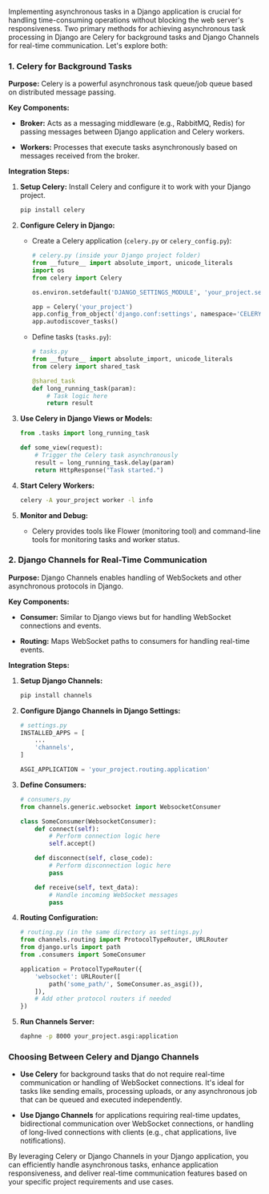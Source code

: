 Implementing asynchronous tasks in a Django application is crucial for handling time-consuming operations without blocking the web server's responsiveness. Two primary methods for achieving asynchronous task processing in Django are Celery for background tasks and Django Channels for real-time communication. Let's explore both:

### 1. **Celery for Background Tasks**

**Purpose:** Celery is a powerful asynchronous task queue/job queue based on distributed message passing.

**Key Components:**

- **Broker:** Acts as a messaging middleware (e.g., RabbitMQ, Redis) for passing messages between Django application and Celery workers.
  
- **Workers:** Processes that execute tasks asynchronously based on messages received from the broker.

**Integration Steps:**

1. **Setup Celery:** Install Celery and configure it to work with your Django project.

   ```bash
   pip install celery
   ```

2. **Configure Celery in Django:**

   - Create a Celery application (`celery.py` or `celery_config.py`):

     ```python
     # celery.py (inside your Django project folder)
     from __future__ import absolute_import, unicode_literals
     import os
     from celery import Celery

     os.environ.setdefault('DJANGO_SETTINGS_MODULE', 'your_project.settings')

     app = Celery('your_project')
     app.config_from_object('django.conf:settings', namespace='CELERY')
     app.autodiscover_tasks()
     ```

   - Define tasks (`tasks.py`):

     ```python
     # tasks.py
     from __future__ import absolute_import, unicode_literals
     from celery import shared_task

     @shared_task
     def long_running_task(param):
         # Task logic here
         return result
     ```

3. **Use Celery in Django Views or Models:**

   ```python
   from .tasks import long_running_task

   def some_view(request):
       # Trigger the Celery task asynchronously
       result = long_running_task.delay(param)
       return HttpResponse("Task started.")
   ```

4. **Start Celery Workers:**

   ```bash
   celery -A your_project worker -l info
   ```

5. **Monitor and Debug:**

   - Celery provides tools like Flower (monitoring tool) and command-line tools for monitoring tasks and worker status.

### 2. **Django Channels for Real-Time Communication**

**Purpose:** Django Channels enables handling of WebSockets and other asynchronous protocols in Django.

**Key Components:**

- **Consumer:** Similar to Django views but for handling WebSocket connections and events.
  
- **Routing:** Maps WebSocket paths to consumers for handling real-time events.

**Integration Steps:**

1. **Setup Django Channels:**

   ```bash
   pip install channels
   ```

2. **Configure Django Channels in Django Settings:**

   ```python
   # settings.py
   INSTALLED_APPS = [
       ...
       'channels',
   ]

   ASGI_APPLICATION = 'your_project.routing.application'
   ```

3. **Define Consumers:**

   ```python
   # consumers.py
   from channels.generic.websocket import WebsocketConsumer

   class SomeConsumer(WebsocketConsumer):
       def connect(self):
           # Perform connection logic here
           self.accept()

       def disconnect(self, close_code):
           # Perform disconnection logic here
           pass

       def receive(self, text_data):
           # Handle incoming WebSocket messages
           pass
   ```

4. **Routing Configuration:**

   ```python
   # routing.py (in the same directory as settings.py)
   from channels.routing import ProtocolTypeRouter, URLRouter
   from django.urls import path
   from .consumers import SomeConsumer

   application = ProtocolTypeRouter({
       'websocket': URLRouter([
           path('some_path/', SomeConsumer.as_asgi()),
       ]),
       # Add other protocol routers if needed
   })
   ```

5. **Run Channels Server:**

   ```bash
   daphne -p 8000 your_project.asgi:application
   ```

### Choosing Between Celery and Django Channels

- **Use Celery** for background tasks that do not require real-time communication or handling of WebSocket connections. It's ideal for tasks like sending emails, processing uploads, or any asynchronous job that can be queued and executed independently.

- **Use Django Channels** for applications requiring real-time updates, bidirectional communication over WebSocket connections, or handling of long-lived connections with clients (e.g., chat applications, live notifications).

By leveraging Celery or Django Channels in your Django application, you can efficiently handle asynchronous tasks, enhance application responsiveness, and deliver real-time communication features based on your specific project requirements and use cases.